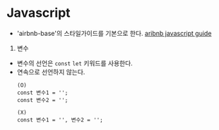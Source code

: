 Javascript
====

* 'airbnb-base'의 스타일가이드를 기본으로 한다.
[aribnb javascript guide](https://github.com/ParkSB/javascript-style-guide)


1. 변수
* 변수의 선언은 `const` `let` 키워드를 사용한다.
* 연속으로 선언하지 않는다.
  ```
  (O)
  const 변수1 = '';
  const 변수2 = '';

  (X)
  const 변수1 = '', 변수2 = '';
  ```


  